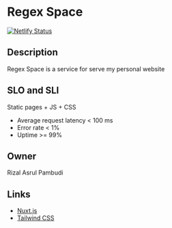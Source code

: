 # Regex Space

[![Netlify Status](https://api.netlify.com/api/v1/badges/e8f21a4d-5388-4042-be79-96f9ebce64bb/deploy-status)](https://app.netlify.com/sites/rizalasrul/deploys)

## Description
Regex Space is a service for serve my personal website

## SLO and SLI
Static pages + JS + CSS
* Average request latency < 100 ms
* Error rate < 1%
* Uptime >= 99%

## Owner
Rizal Asrul Pambudi

## Links

* [Nuxt.js](https://nuxtjs.org/)
* [Tailwind CSS](https://tailwindcss.com/)
